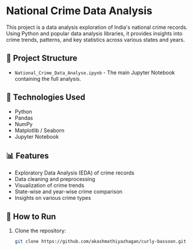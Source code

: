 # National Crime Data Analysis

This project is a data analysis exploration of India's national crime records. Using Python and popular data analysis libraries, it provides insights into crime trends, patterns, and key statistics across various states and years.

## 📂 Project Structure

- `National_Crime_Data_Analyse.ipynb` - The main Jupyter Notebook containing the full analysis.

## 🧰 Technologies Used

- Python
- Pandas
- NumPy
- Matplotlib / Seaborn
- Jupyter Notebook

## 📊 Features

- Exploratory Data Analysis (EDA) of crime records
- Data cleaning and preprocessing
- Visualization of crime trends
- State-wise and year-wise crime comparison
- Insights on various crime types

## 🚀 How to Run

1. Clone the repository:
   ```bash
   git clone https://github.com/akashmathiyazhagan/curly-bassoon.git
